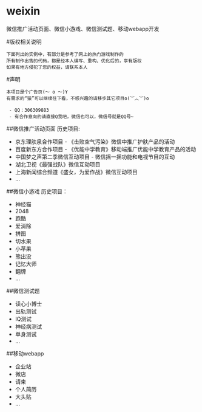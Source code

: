 weixin
======

微信推广活动页面、微信小游戏、微信测试题、移动webapp开发

#版权相关说明
```
下面列出的实例中，有部分是参考了网上的热门游戏制作的
所有制作出售的代码，都是经本人编写、重构、优化后的，享有版权
如果有地方侵犯了您的权益，请联系本人
```

#声明
```
本项目是个广告页(～ o ～)Y
有需求的“猿”可以继续往下看，不感兴趣的请移步其它项目o(︶︿︶)o

 - QQ：306309883
 - 有合作意向的请直接Q我吧，微信也可以，微信号就是QQ号~

```

##微信推广活动页面
历史项目:
 + 京东理肤泉合作项目 - 《击败空气污染》微信中推广护肤产品的活动
 + 百度新东方合作项目 - 《优能中学教育》移动端推广优能中学教育产品的活动
 + 中国梦之声第二季微信互动项目 - 微信摇一摇功能和电视节目的互动
 + 湖北卫视《最强战队》微信互动项目
 + 上海新闻综合频道《盛女，为爱作战》微信互动项目
 + ...

##微信小游戏
历史项目：
 + 神经猫
 + 2048
 + 跑酷
 + 爱消除
 + 拼图
 + 切水果
 + 小苹果
 + 熊出没
 + 记忆大师
 + 翻牌
 + ...

##微信测试题
 + 读心小博士
 + 出轨测试
 + IQ测试
 + 神经病测试
 + 单身测试
 + ...

##移动webapp
 + 企业站
 + 微店
 + 请柬
 + 个人简历
 + 大头贴
 + ...